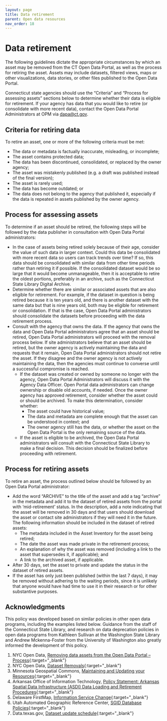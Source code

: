```yaml
---
layout: page
title: Data retirement
parent: Open data resources
nav_order: 18
---
```


# Data retirement 

The following guidelines dictate the appropriate circumstances by which an asset may be removed from the CT Open Data Portal, as well as the process for retiring the asset. Assets may include datasets, filtered views, maps or other visualizations, data stories, or other files published to the Open Data Portal. 

Connecticut state agencies should use the “Criteria” and “Process for assessing assets” sections below to determine whether their data is eligible for retirement. If your agency has data that you would like to retire (or consolidate with more recent data), contact the Open Data Portal Administrators at OPM via [dapa@ct.gov](mailto:dapa@ct.gov).

## Criteria for retiring data

To retire an asset, one or more of the following criteria must be met:

* The data or metadata is factually inaccurate, misleading, or incomplete;
* The asset contains protected data;
* The data has been discontinued, consolidated, or replaced by the owner agency;
* The asset was mistakenly published (e.g. a draft was published instead of the final version);
* The asset is rarely used;
* The data has become outdated; or
* The data does not belong to the agency that published it, especially if the data is repeated in assets published by the owner agency.

## Process for assessing assets

To determine if an asset should be retired, the following steps will be followed by the data publisher in consultation with Open Data Portal administrators:

* In the case of assets being retired solely because of their age, consider the value of such data in larger context. Could this data be consolidated with more recent data so users can track trends over time? If so, this data should be consolidated with similar data from other time periods rather than retiring it if possible. If the consolidated dataset would be so large that it would become unmanageable, then it is acceptable to retire the oldest portions, preferably in an archive, such as the Connecticut State Library Digital Archive. 
* Determine whether there are similar or associated assets that are also eligible for retirement. For example, if the dataset in question is being retired because it is ten years old, and there is another dataset with the same data but that is nine years old, both may be eligible for retirement or consolidation. If that is the case, Open Data Portal administrators should consolidate the datasets before proceeding with the data retirement process.
* Consult with the agency that owns the data. If the agency that owns the data and Open Data Portal administrators agree that an asset should be retired, Open Data Portal administrators will proceed with the removal process below. If site administrators believe that an asset should be retired, but the owner agency is actively maintaining the data and requests that it remain, Open Data Portal administrators should not retire the asset. If they disagree and the owner agency is not actively maintaining the data, then the agencies must continue to converse until a successful compromise is reached. 
    * If the dataset was created or owned by someone no longer with the agency, Open Data Portal Administrators will discuss it with the Agency Data Officer. Open Portal data administrators can change ownership or disable old accounts, if needed. Once the owner agency has approved retirement, consider whether the asset could or should be archived. To make this determination, consider whether:
        * The asset could have historical value;
        * The data and metadata are complete enough that the asset can be understood in context; and
        * The owner agency still has the data, or whether the asset on the Open Data Portal is the only remaining source of the data.
    * If the asset is eligible to be archived, the Open Data Portal administrators will consult with the Connecticut State Library to make a final decision. This decision should be finalized before proceeding with retirement.

## Process for retiring assets

To retire an asset, the process outlined below should be followed by an Open Data Portal administrator: 

* Add the word “ARCHIVE” to the title of the asset and add a tag “archive” in the metadata and add it to the dataset of retired assets  from the portal with ‘mid-retirement’ status. In the description, add a note indicating that the asset will be removed in 30 days and that users should download the asset or contact site administrators if they will need it in the future. The following information should be included in the dataset of retired assets:
    * The metadata included in the Asset Inventory for the asset being retired; 
    * The date the asset was made private in the retirement process;
    * An explanation of why the asset was removed (including a link to the asset that supersedes it, if applicable); and
    * A link to the archived asset, if applicable. 
* After 30 days, set the asset to private and update the status in the dataset of retired assets. 
* If the asset has only just been published (within the last 7 days), it may be removed without adhering to the waiting periods, since it is unlikely that anyone would have had time to use it in their research or for other substantive purposes.

## Acknowledgments

This policy was developed based on similar policies in other open data programs, including the examples listed below. Guidance from the staff of the Connecticut State Library, and research on data deprecation policies in open data programs from Kathleen Sullivan at the Washington State Library and Andrew Mckenna-Foster from the University of Washington also greatly informed the development of this policy.  

1.	NYC Open Data, [Removing data assets from the Open Data Portal – Process](https://opendata.cityofnewyork.us/wp-content/uploads/2018/02/Open-Data-Removals-Process-and-Guidelines.pdf){:target="_blank"}
2.	NYC Open Data, [Dataset Removals](https://data.cityofnewyork.us/dataset/Dataset-Removals/tm5c-buy3){:target="_blank"}
3.	Minnesota Geospatial Commons, [Maintaining and Updating your Resources](https://gisdata.mn.gov/content/?q=help/maintain_resources){:target="_blank"}
4.	Arkansas Office of Information Technology, [Policy Statement: Arkansas Spatial Data Infrastructure (ASDI) Data Loading and Retirement Procedures](http://www.gis.arkansas.gov/Docs/LAW/AGIO%20Policy%20Statement%20PS-01%20ASDI%20Data%20Loading%20Procedures_rev20190313_FINAL.pdf){:target="_blank"}
5.	Delaware FirstMap, [Information Service Change](https://firstmap.delaware.gov/contentFolder/pdfs/public/FirstMapServiceChangePolicy.pdf){:target="_blank"}
6.	Utah Automated Geographic Reference Center, [SGID Database Policies](https://gis.utah.gov/about/policy/sgid/){:target="_blank"}
7.	Data.texas.gov, [Dataset update schedule](https://data.texas.gov/stories/s/TDA-Data-Overview-Food-and-Nutrition-Programs-Open/nk79-w2cs/){:target="_blank"}
